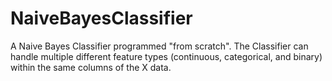 # NaiveBayesClassifier
 A Naive Bayes Classifier programmed "from scratch". The Classifier can handle multiple different feature types (continuous, categorical, and binary) within the same columns of the X data.
